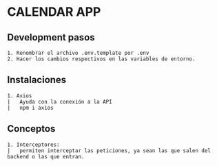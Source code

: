 # CALENDAR APP  
## Development pasos
    1. Renombrar el archivo .env.template por .env
    2. Hacer los cambios respectivos en las variables de entorno.

## Instalaciones
    1. Axios
    |   Ayuda con la conexión a la API
    |   npm i axios

## Conceptos
    1. Interceptores:
    |   permiten interceptar las peticiones, ya sean las que salen del backend o las que entran.